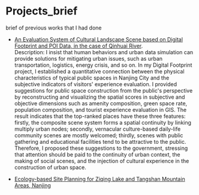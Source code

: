 # Projects_brief
brief of previous works that I had done

* [An Evaluation System of Cultural Landscape Scene based on Digital Footprint and POI Data, in the case of Qinhuai River](https://github.com/JinJiang22/Projects_brief/blob/main/A%20Characteristics%20Evaluation%20System%20of%20Cultural%20Landscape%20Scene%20based%20on%20Digital%20Footprint%20and%20POI%20Data_Qinhuai%20River.jpg).  
Description: I insist that human behaviors and urban data simulation can provide solutions for mitigating urban issues, such as urban transportation, logistics, energy crisis, and so on. In my Digital Footprint project, I established a quantitative connection between the physical characteristics of typical public spaces in Nanjing City and the subjective indicators of visitors' experience evaluation. I provided suggestions for public space construction from the public's perspective by reconstructing and visualizing the spatial scores in subjective and objective dimensions such as amenity composition, green space rate, population composition, and tourist experience evaluation in GIS. The result indicates that the top-ranked places have these three features: firstly, the composite scene system forms a spatial continuity by linking multiply urban nodes; secondly, vernacular culture-based daily-life community scenes are mostly welcomed; thirdly, scenes with public gathering and educational facilities tend to be attractive to the public. Therefore, I proposed these suggestions to the government, stressing that attention should be paid to the continuity of urban context, the making of social scenes, and the injection of cultural experience in the construction of urban space.


* [Ecology-based Site Planning for Ziqing Lake and Tangshan Mountain Areas, Nanjing]()

